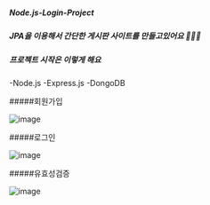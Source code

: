 ##### Node.js-Login-Project


##### JPA을 이용해서 간단한 게시판 사이트를 만들고있어요 🙇🏻‍♂️

##### 프로젝트 시작은 이렇게 해요
-Node.js 
-Express.js
-DongoDB

#####회원가입

![image](https://user-images.githubusercontent.com/79193811/201294554-50d7a140-1a76-41ef-b186-e2bea21f9e75.png)

#####로그인

![image](https://user-images.githubusercontent.com/79193811/201294700-278b20f9-d8b4-4f10-9985-f0bacb7cd2b8.png)

#####유효성검증 

![image](https://user-images.githubusercontent.com/79193811/201294829-a980bbd4-7f70-4574-b781-b1bdcd942dbf.png)





